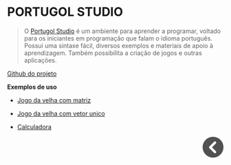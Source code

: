 # PORTUGOL STUDIO

> O [Portugol Studio](https://univali-lite.github.io/Portugol-Studio/) é um ambiente para aprender a programar, voltado para os iniciantes em programação que falam o idioma português. Possui uma sintaxe fácil, diversos exemplos e materiais de apoio à aprendizagem. Também possibilita a criação de jogos e outras aplicações.

[Github do projeto](https://github.com/UNIVALI-LITE/Portugol-Studio)

**Exemplos de uso**

- [Jogo da velha com matriz](../Portugol/Jogo%20da%20velha%20internet.por)

- [Jogo da velha com vetor unico](../Portugol/Jogo%20da%20velha.por)

- [Calculadora](../Portugol/Calculadora.por)

<div style="text-align: right">

[![voltar](../imagens/icons/icons8-voltar-50.png)](../README.md)

</div>